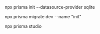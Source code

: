 npx prisma init --datasource-provider sqlite

npx prisma migrate dev --name "init"

npx prisma studio

